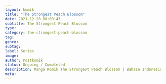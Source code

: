 ```yaml
---
layout: komik
title: "The Strongest Peach Blossom"
date: 2021-12-20 08:09:43
subtitle: The Strongest Peach Blossom
type: 
category: the-strongest-peach-blossom
tag: 
genre: 
subtag: 
label: Series
image: 
author: Postkomik
status: Ongoing / Completed
description: Manga Komik The Strongest Peach Blossom | Bahasa Indonesia
meta: 
---
```

